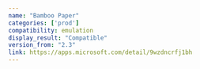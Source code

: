 ```yaml
---
name: "Bamboo Paper"
categories: ['prod']
compatibility: emulation
display_result: "Compatible"
version_from: "2.3"
link: https://apps.microsoft.com/detail/9wzdncrfj1bh
---
```



